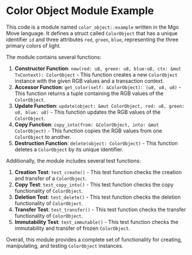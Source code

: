 # Color Object Module Example

This code is a module named `color_object::example` written in the Mgo Move language. It defines a struct called `ColorObject` that has a unique identifier `id` and three attributes `red`, `green`, `blue`, representing the three primary colors of light.

The module contains several functions:

1. **Constructor Function**: `new(red: u8, green: u8, blue:u8, ctx: &mut TxContext): ColorObject` - This function creates a new `ColorObject` instance with the given RGB values and a transaction context.
2. **Accessor Function**: `get_color(self: &ColorObject): (u8, u8, u8)` - This function returns a tuple containing the RGB values of the `ColorObject`.
3. **Update Function**: `update(object: &mut ColorObject, red: u8, green: u8, blue: u8)` - This function updates the RGB values of the `ColorObject`.
4. **Copy Function**: `copy_into(from: &ColorObject, into: &mut ColorObject)` - This function copies the RGB values from one `ColorObject` to another.
5. **Destruction Function**: `delete(object: ColorObject)` - This function deletes a `ColorObject` by its unique identifier.

Additionally, the module includes several test functions:

1. **Creation Test**: `test_create()` - This test function checks the creation and transfer of a `ColorObject`.
2. **Copy Test**: `test_copy_into()` - This test function checks the copy functionality of `ColorObject`.
3. **Deletion Test**: `test_delete()` - This test function checks the deletion functionality of `ColorObject`.
4. **Transfer Test**: `test_transfer()` - This test function checks the transfer functionality of `ColorObject`.
5. **Immutability Test**: `test_immutable()` - This test function checks the immutability and transfer of frozen `ColorObject`.

Overall, this module provides a complete set of functionality for creating, manipulating, and testing `ColorObject` instances.
